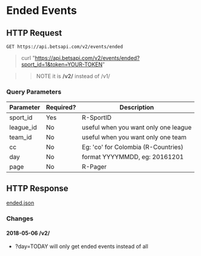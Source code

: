 # Ended Events

## HTTP Request

`GET https://api.betsapi.com/v2/events/ended`

> curl "https://api.betsapi.com/v2/events/ended?sport_id=1&token=YOUR-TOKEN"

>> NOTE it is **/v2/** instead of /v1/

### Query Parameters

Parameter | Required? | Description
--------- | ------- | -----------
sport_id | Yes | R-SportID
league_id | No | useful when you want only one league
team_id | No | useful when you want only one team
cc | No | Eg: 'co' for Colombia (R-Countries)
day | No | format YYYYMMDD, eg: 20161201
page | No | R-Pager

## HTTP Response

[ended.json](../samples/ended.json)

### Changes

#### 2018-05-06 /v2/
  * ?day=TODAY will only get ended events instead of all
